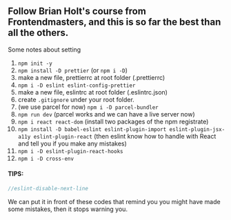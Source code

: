 ## Follow Brian Holt's course from Frontendmasters, and this is so far the best than all the others.

Some notes about setting
1.  `npm init -y`
2.  `npm install -D prettier` (or `npm i -D`)
3.   make a new file, prettierrc at root folder (.prettierrc)
4.   `npm i -D eslint eslint-config-prettier`
5.   make a new file, eslintrc at root folder (.eslintrc.json)
6.   create `.gitignore` under your root folder.
7.   (we use parcel for now) `npm i -D parcel-bundler`
8.   `npm run dev` (parcel works and we can have a live server now)
9.   `npm i react react-dom` (install two packages of the npm registrate)
10.  `npm install -D babel-eslint eslint-plugin-import eslint-plugin-jsx-a11y eslint-plugin-react` (then eslint know how to handle with React and tell you if you make any mistakes)
11.  `npm i -D eslint-plugin-react-hooks`
12.  `npm i -D cross-env`

#### TIPS:
```js
//eslint-disable-next-line
```
We can put it in front of these codes that remind you you might have made some mistakes, then it stops warning you.
